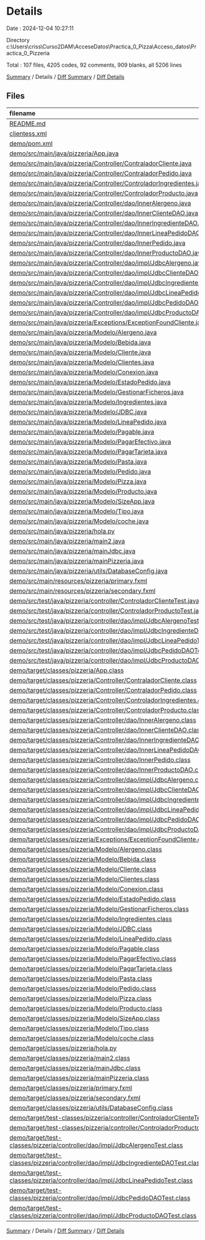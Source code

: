 # Details

Date : 2024-12-04 10:27:11

Directory c:\\Users\\criss\\Curso2DAM\\AcceseDatos\\Practica_0_Pizza\\Acceso_datos\\Practica_0_Pizzeria

Total : 107 files,  4205 codes, 92 comments, 909 blanks, all 5206 lines

[Summary](results.md) / Details / [Diff Summary](diff.md) / [Diff Details](diff-details.md)

## Files
| filename | language | code | comment | blank | total |
| :--- | :--- | ---: | ---: | ---: | ---: |
| [README.md](/README.md) | Markdown | 3 | 0 | 0 | 3 |
| [clientess.xml](/clientess.xml) | XML | 30 | 0 | 1 | 31 |
| [demo/pom.xml](/demo/pom.xml) | XML | 81 | 0 | 2 | 83 |
| [demo/src/main/java/pizzeria/App.java](/demo/src/main/java/pizzeria/App.java) | Java | 26 | 3 | 9 | 38 |
| [demo/src/main/java/pizzeria/Controller/ContraladorCliente.java](/demo/src/main/java/pizzeria/Controller/ContraladorCliente.java) | Java | 31 | 68 | 28 | 127 |
| [demo/src/main/java/pizzeria/Controller/ContraladorPedido.java](/demo/src/main/java/pizzeria/Controller/ContraladorPedido.java) | Java | 59 | 0 | 22 | 81 |
| [demo/src/main/java/pizzeria/Controller/ControladorIngredientes.java](/demo/src/main/java/pizzeria/Controller/ControladorIngredientes.java) | Java | 13 | 0 | 7 | 20 |
| [demo/src/main/java/pizzeria/Controller/ControladorProducto.java](/demo/src/main/java/pizzeria/Controller/ControladorProducto.java) | Java | 20 | 0 | 10 | 30 |
| [demo/src/main/java/pizzeria/Controller/dao/InnerAlergeno.java](/demo/src/main/java/pizzeria/Controller/dao/InnerAlergeno.java) | Java | 9 | 0 | 8 | 17 |
| [demo/src/main/java/pizzeria/Controller/dao/InnerClienteDAO.java](/demo/src/main/java/pizzeria/Controller/dao/InnerClienteDAO.java) | Java | 11 | 0 | 12 | 23 |
| [demo/src/main/java/pizzeria/Controller/dao/InnerIngredienteDAO.java](/demo/src/main/java/pizzeria/Controller/dao/InnerIngredienteDAO.java) | Java | 10 | 0 | 6 | 16 |
| [demo/src/main/java/pizzeria/Controller/dao/InnerLineaPedidoDAO.java](/demo/src/main/java/pizzeria/Controller/dao/InnerLineaPedidoDAO.java) | Java | 10 | 0 | 7 | 17 |
| [demo/src/main/java/pizzeria/Controller/dao/InnerPedido.java](/demo/src/main/java/pizzeria/Controller/dao/InnerPedido.java) | Java | 10 | 0 | 7 | 17 |
| [demo/src/main/java/pizzeria/Controller/dao/InnerProductoDAO.java](/demo/src/main/java/pizzeria/Controller/dao/InnerProductoDAO.java) | Java | 8 | 0 | 11 | 19 |
| [demo/src/main/java/pizzeria/Controller/dao/impl/JdbcAlergeno.java](/demo/src/main/java/pizzeria/Controller/dao/impl/JdbcAlergeno.java) | Java | 125 | 0 | 44 | 169 |
| [demo/src/main/java/pizzeria/Controller/dao/impl/JdbcClienteDAO.java](/demo/src/main/java/pizzeria/Controller/dao/impl/JdbcClienteDAO.java) | Java | 108 | 0 | 29 | 137 |
| [demo/src/main/java/pizzeria/Controller/dao/impl/JdbcIngredienteDAO.java](/demo/src/main/java/pizzeria/Controller/dao/impl/JdbcIngredienteDAO.java) | Java | 121 | 0 | 39 | 160 |
| [demo/src/main/java/pizzeria/Controller/dao/impl/JdbcLineaPedido.java](/demo/src/main/java/pizzeria/Controller/dao/impl/JdbcLineaPedido.java) | Java | 44 | 1 | 21 | 66 |
| [demo/src/main/java/pizzeria/Controller/dao/impl/JdbcPedidoDAO.java](/demo/src/main/java/pizzeria/Controller/dao/impl/JdbcPedidoDAO.java) | Java | 110 | 0 | 29 | 139 |
| [demo/src/main/java/pizzeria/Controller/dao/impl/JdbcProductoDAO.java](/demo/src/main/java/pizzeria/Controller/dao/impl/JdbcProductoDAO.java) | Java | 174 | 1 | 38 | 213 |
| [demo/src/main/java/pizzeria/Exceptions/ExceptionFoundCliente.java](/demo/src/main/java/pizzeria/Exceptions/ExceptionFoundCliente.java) | Java | 6 | 0 | 3 | 9 |
| [demo/src/main/java/pizzeria/Modelo/Alergeno.java](/demo/src/main/java/pizzeria/Modelo/Alergeno.java) | Java | 28 | 0 | 11 | 39 |
| [demo/src/main/java/pizzeria/Modelo/Bebida.java](/demo/src/main/java/pizzeria/Modelo/Bebida.java) | Java | 22 | 1 | 11 | 34 |
| [demo/src/main/java/pizzeria/Modelo/Cliente.java](/demo/src/main/java/pizzeria/Modelo/Cliente.java) | Java | 113 | 1 | 26 | 140 |
| [demo/src/main/java/pizzeria/Modelo/Clientes.java](/demo/src/main/java/pizzeria/Modelo/Clientes.java) | Java | 15 | 0 | 7 | 22 |
| [demo/src/main/java/pizzeria/Modelo/Conexion.java](/demo/src/main/java/pizzeria/Modelo/Conexion.java) | Java | 16 | 0 | 10 | 26 |
| [demo/src/main/java/pizzeria/Modelo/EstadoPedido.java](/demo/src/main/java/pizzeria/Modelo/EstadoPedido.java) | Java | 13 | 0 | 6 | 19 |
| [demo/src/main/java/pizzeria/Modelo/GestionarFicheros.java](/demo/src/main/java/pizzeria/Modelo/GestionarFicheros.java) | Java | 84 | 0 | 36 | 120 |
| [demo/src/main/java/pizzeria/Modelo/Ingredientes.java](/demo/src/main/java/pizzeria/Modelo/Ingredientes.java) | Java | 50 | 0 | 17 | 67 |
| [demo/src/main/java/pizzeria/Modelo/JDBC.java](/demo/src/main/java/pizzeria/Modelo/JDBC.java) | Java | 80 | 3 | 26 | 109 |
| [demo/src/main/java/pizzeria/Modelo/LineaPedido.java](/demo/src/main/java/pizzeria/Modelo/LineaPedido.java) | Java | 40 | 4 | 13 | 57 |
| [demo/src/main/java/pizzeria/Modelo/Pagable.java](/demo/src/main/java/pizzeria/Modelo/Pagable.java) | Java | 4 | 0 | 8 | 12 |
| [demo/src/main/java/pizzeria/Modelo/PagarEfectivo.java](/demo/src/main/java/pizzeria/Modelo/PagarEfectivo.java) | Java | 7 | 0 | 5 | 12 |
| [demo/src/main/java/pizzeria/Modelo/PagarTarjeta.java](/demo/src/main/java/pizzeria/Modelo/PagarTarjeta.java) | Java | 7 | 0 | 4 | 11 |
| [demo/src/main/java/pizzeria/Modelo/Pasta.java](/demo/src/main/java/pizzeria/Modelo/Pasta.java) | Java | 20 | 0 | 9 | 29 |
| [demo/src/main/java/pizzeria/Modelo/Pedido.java](/demo/src/main/java/pizzeria/Modelo/Pedido.java) | Java | 65 | 0 | 22 | 87 |
| [demo/src/main/java/pizzeria/Modelo/Pizza.java](/demo/src/main/java/pizzeria/Modelo/Pizza.java) | Java | 30 | 0 | 11 | 41 |
| [demo/src/main/java/pizzeria/Modelo/Producto.java](/demo/src/main/java/pizzeria/Modelo/Producto.java) | Java | 33 | 3 | 11 | 47 |
| [demo/src/main/java/pizzeria/Modelo/SizeApp.java](/demo/src/main/java/pizzeria/Modelo/SizeApp.java) | Java | 13 | 0 | 6 | 19 |
| [demo/src/main/java/pizzeria/Modelo/Tipo.java](/demo/src/main/java/pizzeria/Modelo/Tipo.java) | Java | 13 | 0 | 7 | 20 |
| [demo/src/main/java/pizzeria/Modelo/coche.java](/demo/src/main/java/pizzeria/Modelo/coche.java) | Java | 45 | 0 | 33 | 78 |
| [demo/src/main/java/pizzeria/hola.py](/demo/src/main/java/pizzeria/hola.py) | Python | 51 | 0 | 7 | 58 |
| [demo/src/main/java/pizzeria/main2.java](/demo/src/main/java/pizzeria/main2.java) | Java | 28 | 1 | 7 | 36 |
| [demo/src/main/java/pizzeria/mainJdbc.java](/demo/src/main/java/pizzeria/mainJdbc.java) | Java | 27 | 0 | 8 | 35 |
| [demo/src/main/java/pizzeria/mainPizzeria.java](/demo/src/main/java/pizzeria/mainPizzeria.java) | Java | 308 | 0 | 69 | 377 |
| [demo/src/main/java/pizzeria/utils/DatabaseConfig.java](/demo/src/main/java/pizzeria/utils/DatabaseConfig.java) | Java | 160 | 0 | 27 | 187 |
| [demo/src/main/resources/pizzeria/primary.fxml](/demo/src/main/resources/pizzeria/primary.fxml) | XML | 14 | 0 | 3 | 17 |
| [demo/src/main/resources/pizzeria/secondary.fxml](/demo/src/main/resources/pizzeria/secondary.fxml) | XML | 14 | 0 | 3 | 17 |
| [demo/src/test/java/pizzeria/controller/ControladorClienteTest.java](/demo/src/test/java/pizzeria/controller/ControladorClienteTest.java) | Java | 53 | 0 | 14 | 67 |
| [demo/src/test/java/pizzeria/controller/ControladorProductoTest.java](/demo/src/test/java/pizzeria/controller/ControladorProductoTest.java) | Java | 40 | 0 | 14 | 54 |
| [demo/src/test/java/pizzeria/controller/dao/impl/JdbcAlergenoTest.java](/demo/src/test/java/pizzeria/controller/dao/impl/JdbcAlergenoTest.java) | Java | 36 | 0 | 18 | 54 |
| [demo/src/test/java/pizzeria/controller/dao/impl/JdbcIngredienteDAOTest.java](/demo/src/test/java/pizzeria/controller/dao/impl/JdbcIngredienteDAOTest.java) | Java | 48 | 0 | 24 | 72 |
| [demo/src/test/java/pizzeria/controller/dao/impl/JdbcLineaPedidoTest.java](/demo/src/test/java/pizzeria/controller/dao/impl/JdbcLineaPedidoTest.java) | Java | 23 | 0 | 10 | 33 |
| [demo/src/test/java/pizzeria/controller/dao/impl/JdbcPedidoDAOTest.java](/demo/src/test/java/pizzeria/controller/dao/impl/JdbcPedidoDAOTest.java) | Java | 64 | 0 | 18 | 82 |
| [demo/src/test/java/pizzeria/controller/dao/impl/JdbcProductoDAOTest.java](/demo/src/test/java/pizzeria/controller/dao/impl/JdbcProductoDAOTest.java) | Java | 18 | 6 | 12 | 36 |
| [demo/target/classes/pizzeria/App.class](/demo/target/classes/pizzeria/App.class) | Java | 28 | 0 | 0 | 28 |
| [demo/target/classes/pizzeria/Controller/ContraladorCliente.class](/demo/target/classes/pizzeria/Controller/ContraladorCliente.class) | Java | 21 | 0 | 0 | 21 |
| [demo/target/classes/pizzeria/Controller/ContraladorPedido.class](/demo/target/classes/pizzeria/Controller/ContraladorPedido.class) | Java | 42 | 0 | 0 | 42 |
| [demo/target/classes/pizzeria/Controller/ControladorIngredientes.class](/demo/target/classes/pizzeria/Controller/ControladorIngredientes.class) | Java | 11 | 0 | 0 | 11 |
| [demo/target/classes/pizzeria/Controller/ControladorProducto.class](/demo/target/classes/pizzeria/Controller/ControladorProducto.class) | Java | 12 | 0 | 0 | 12 |
| [demo/target/classes/pizzeria/Controller/dao/InnerAlergeno.class](/demo/target/classes/pizzeria/Controller/dao/InnerAlergeno.class) | Java | 8 | 0 | 0 | 8 |
| [demo/target/classes/pizzeria/Controller/dao/InnerClienteDAO.class](/demo/target/classes/pizzeria/Controller/dao/InnerClienteDAO.class) | Java | 10 | 0 | 0 | 10 |
| [demo/target/classes/pizzeria/Controller/dao/InnerIngredienteDAO.class](/demo/target/classes/pizzeria/Controller/dao/InnerIngredienteDAO.class) | Java | 5 | 0 | 0 | 5 |
| [demo/target/classes/pizzeria/Controller/dao/InnerLineaPedidoDAO.class](/demo/target/classes/pizzeria/Controller/dao/InnerLineaPedidoDAO.class) | Java | 6 | 0 | 0 | 6 |
| [demo/target/classes/pizzeria/Controller/dao/InnerPedido.class](/demo/target/classes/pizzeria/Controller/dao/InnerPedido.class) | Java | 6 | 0 | 0 | 6 |
| [demo/target/classes/pizzeria/Controller/dao/InnerProductoDAO.class](/demo/target/classes/pizzeria/Controller/dao/InnerProductoDAO.class) | Java | 6 | 0 | 0 | 6 |
| [demo/target/classes/pizzeria/Controller/dao/impl/JdbcAlergeno.class](/demo/target/classes/pizzeria/Controller/dao/impl/JdbcAlergeno.class) | Java | 127 | 0 | 12 | 139 |
| [demo/target/classes/pizzeria/Controller/dao/impl/JdbcClienteDAO.class](/demo/target/classes/pizzeria/Controller/dao/impl/JdbcClienteDAO.class) | Java | 114 | 0 | 6 | 120 |
| [demo/target/classes/pizzeria/Controller/dao/impl/JdbcIngredienteDAO.class](/demo/target/classes/pizzeria/Controller/dao/impl/JdbcIngredienteDAO.class) | Java | 124 | 0 | 9 | 133 |
| [demo/target/classes/pizzeria/Controller/dao/impl/JdbcLineaPedido.class](/demo/target/classes/pizzeria/Controller/dao/impl/JdbcLineaPedido.class) | Java | 42 | 0 | 2 | 44 |
| [demo/target/classes/pizzeria/Controller/dao/impl/JdbcPedidoDAO.class](/demo/target/classes/pizzeria/Controller/dao/impl/JdbcPedidoDAO.class) | Java | 90 | 0 | 3 | 93 |
| [demo/target/classes/pizzeria/Controller/dao/impl/JdbcProductoDAO.class](/demo/target/classes/pizzeria/Controller/dao/impl/JdbcProductoDAO.class) | Java | 140 | 0 | 11 | 151 |
| [demo/target/classes/pizzeria/Exceptions/ExceptionFoundCliente.class](/demo/target/classes/pizzeria/Exceptions/ExceptionFoundCliente.class) | Java | 6 | 0 | 0 | 6 |
| [demo/target/classes/pizzeria/Modelo/Alergeno.class](/demo/target/classes/pizzeria/Modelo/Alergeno.class) | Java | 15 | 0 | 0 | 15 |
| [demo/target/classes/pizzeria/Modelo/Bebida.class](/demo/target/classes/pizzeria/Modelo/Bebida.class) | Java | 22 | 0 | 0 | 22 |
| [demo/target/classes/pizzeria/Modelo/Cliente.class](/demo/target/classes/pizzeria/Modelo/Cliente.class) | Java | 31 | 0 | 0 | 31 |
| [demo/target/classes/pizzeria/Modelo/Clientes.class](/demo/target/classes/pizzeria/Modelo/Clientes.class) | Java | 8 | 0 | 0 | 8 |
| [demo/target/classes/pizzeria/Modelo/Conexion.class](/demo/target/classes/pizzeria/Modelo/Conexion.class) | Java | 12 | 0 | 0 | 12 |
| [demo/target/classes/pizzeria/Modelo/EstadoPedido.class](/demo/target/classes/pizzeria/Modelo/EstadoPedido.class) | Java | 12 | 0 | 0 | 12 |
| [demo/target/classes/pizzeria/Modelo/GestionarFicheros.class](/demo/target/classes/pizzeria/Modelo/GestionarFicheros.class) | Java | 83 | 0 | 1 | 84 |
| [demo/target/classes/pizzeria/Modelo/Ingredientes.class](/demo/target/classes/pizzeria/Modelo/Ingredientes.class) | Java | 12 | 0 | 0 | 12 |
| [demo/target/classes/pizzeria/Modelo/JDBC.class](/demo/target/classes/pizzeria/Modelo/JDBC.class) | Java | 60 | 0 | 0 | 60 |
| [demo/target/classes/pizzeria/Modelo/LineaPedido.class](/demo/target/classes/pizzeria/Modelo/LineaPedido.class) | Java | 18 | 0 | 0 | 18 |
| [demo/target/classes/pizzeria/Modelo/Pagable.class](/demo/target/classes/pizzeria/Modelo/Pagable.class) | Java | 2 | 0 | 0 | 2 |
| [demo/target/classes/pizzeria/Modelo/PagarEfectivo.class](/demo/target/classes/pizzeria/Modelo/PagarEfectivo.class) | Java | 6 | 0 | 0 | 6 |
| [demo/target/classes/pizzeria/Modelo/PagarTarjeta.class](/demo/target/classes/pizzeria/Modelo/PagarTarjeta.class) | Java | 6 | 0 | 0 | 6 |
| [demo/target/classes/pizzeria/Modelo/Pasta.class](/demo/target/classes/pizzeria/Modelo/Pasta.class) | Java | 18 | 0 | 0 | 18 |
| [demo/target/classes/pizzeria/Modelo/Pedido.class](/demo/target/classes/pizzeria/Modelo/Pedido.class) | Java | 26 | 0 | 0 | 26 |
| [demo/target/classes/pizzeria/Modelo/Pizza.class](/demo/target/classes/pizzeria/Modelo/Pizza.class) | Java | 15 | 0 | 0 | 15 |
| [demo/target/classes/pizzeria/Modelo/Producto.class](/demo/target/classes/pizzeria/Modelo/Producto.class) | Java | 21 | 0 | 0 | 21 |
| [demo/target/classes/pizzeria/Modelo/SizeApp.class](/demo/target/classes/pizzeria/Modelo/SizeApp.class) | Java | 12 | 0 | 0 | 12 |
| [demo/target/classes/pizzeria/Modelo/Tipo.class](/demo/target/classes/pizzeria/Modelo/Tipo.class) | Java | 12 | 0 | 0 | 12 |
| [demo/target/classes/pizzeria/Modelo/coche.class](/demo/target/classes/pizzeria/Modelo/coche.class) | Java | 17 | 0 | 0 | 17 |
| [demo/target/classes/pizzeria/hola.py](/demo/target/classes/pizzeria/hola.py) | Python | 51 | 0 | 7 | 58 |
| [demo/target/classes/pizzeria/main2.class](/demo/target/classes/pizzeria/main2.class) | Java | 15 | 0 | 0 | 15 |
| [demo/target/classes/pizzeria/mainJdbc.class](/demo/target/classes/pizzeria/mainJdbc.class) | Java | 18 | 0 | 0 | 18 |
| [demo/target/classes/pizzeria/mainPizzeria.class](/demo/target/classes/pizzeria/mainPizzeria.class) | Java | 73 | 0 | 6 | 79 |
| [demo/target/classes/pizzeria/primary.fxml](/demo/target/classes/pizzeria/primary.fxml) | XML | 14 | 0 | 3 | 17 |
| [demo/target/classes/pizzeria/secondary.fxml](/demo/target/classes/pizzeria/secondary.fxml) | XML | 14 | 0 | 3 | 17 |
| [demo/target/classes/pizzeria/utils/DatabaseConfig.class](/demo/target/classes/pizzeria/utils/DatabaseConfig.class) | Java | 96 | 0 | 0 | 96 |
| [demo/target/test-classes/pizzeria/controller/ControladorClienteTest.class](/demo/target/test-classes/pizzeria/controller/ControladorClienteTest.class) | Java | 33 | 0 | 0 | 33 |
| [demo/target/test-classes/pizzeria/controller/ControladorProductoTest.class](/demo/target/test-classes/pizzeria/controller/ControladorProductoTest.class) | Java | 18 | 0 | 0 | 18 |
| [demo/target/test-classes/pizzeria/controller/dao/impl/JdbcAlergenoTest.class](/demo/target/test-classes/pizzeria/controller/dao/impl/JdbcAlergenoTest.class) | Java | 14 | 0 | 0 | 14 |
| [demo/target/test-classes/pizzeria/controller/dao/impl/JdbcIngredienteDAOTest.class](/demo/target/test-classes/pizzeria/controller/dao/impl/JdbcIngredienteDAOTest.class) | Java | 15 | 0 | 0 | 15 |
| [demo/target/test-classes/pizzeria/controller/dao/impl/JdbcLineaPedidoTest.class](/demo/target/test-classes/pizzeria/controller/dao/impl/JdbcLineaPedidoTest.class) | Java | 13 | 0 | 0 | 13 |
| [demo/target/test-classes/pizzeria/controller/dao/impl/JdbcPedidoDAOTest.class](/demo/target/test-classes/pizzeria/controller/dao/impl/JdbcPedidoDAOTest.class) | Java | 25 | 0 | 0 | 25 |
| [demo/target/test-classes/pizzeria/controller/dao/impl/JdbcProductoDAOTest.class](/demo/target/test-classes/pizzeria/controller/dao/impl/JdbcProductoDAOTest.class) | Java | 9 | 0 | 0 | 9 |

[Summary](results.md) / Details / [Diff Summary](diff.md) / [Diff Details](diff-details.md)